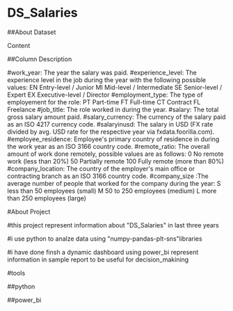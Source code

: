 # DS_Salaries

##About Dataset

Content

##Column	Description

#work_year:	The year the salary was paid.
#experience_level:	The experience level in the job during the year with the following possible values: EN Entry-level / Junior MI Mid-level / Intermediate SE Senior-level / Expert EX Executive-level / Director
#employment_type:	The type of employement for the role: PT Part-time FT Full-time CT Contract FL Freelance
#job_title:	The role worked in during the year.
#salary:	The total gross salary amount paid.
#salary_currency:	The currency of the salary paid as an ISO 4217 currency code.
#salaryinusd:	The salary in USD (FX rate divided by avg. USD rate for the respective year via fxdata.foorilla.com).
#employee_residence:	Employee's primary country of residence in during the work year as an ISO 3166 country code.
#remote_ratio:	The overall amount of work done remotely, possible values are as follows: 0 No remote work (less than 20%) 50 Partially remote 100 Fully remote (more than 80%)
#company_location:	The country of the employer's main office or contracting branch as an ISO 3166 country code.
#company_size	:The average number of people that worked for the company during the year: S less than 50 employees (small) M 50 to 250 employees (medium) L more than 250 employees (large)

#About Project 

#this project represent information about "DS_Salaries" in last three years

#i use python to analze data using "numpy-pandas-plt-sns"libraries 

#i have done finsh a dynamic dashboard using power_bi represent information in sample report to be useful for decision_makining 

#tools

##python 

##power_bi
